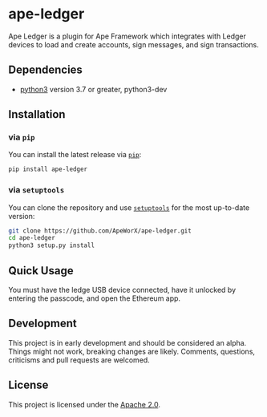 # ape-ledger

Ape Ledger is a plugin for Ape Framework which integrates with Ledger devices 
to load and create accounts, sign messages, and sign transactions.

## Dependencies

* [python3](https://www.python.org/downloads) version 3.7 or greater, python3-dev

## Installation

### via `pip`

You can install the latest release via [`pip`](https://pypi.org/project/pip/):

```bash
pip install ape-ledger
```

### via `setuptools`

You can clone the repository and use [`setuptools`](https://github.com/pypa/setuptools) for the most up-to-date version:

```bash
git clone https://github.com/ApeWorX/ape-ledger.git
cd ape-ledger
python3 setup.py install
```

## Quick Usage

You must have the ledge USB device connected, have it unlocked by entering the passcode, and open the Ethereum app.

## Development

This project is in early development and should be considered an alpha.
Things might not work, breaking changes are likely.
Comments, questions, criticisms and pull requests are welcomed.

## License

This project is licensed under the [Apache 2.0](LICENSE).
